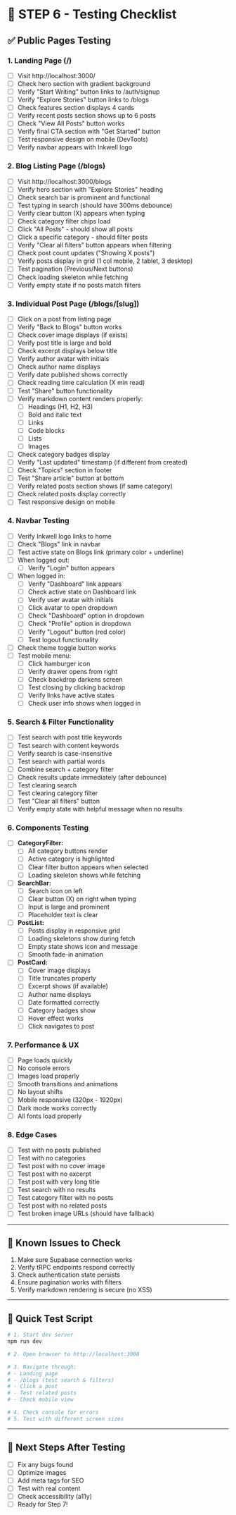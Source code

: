 # 🧪 STEP 6 - Testing Checklist

## ✅ Public Pages Testing

### 1. Landing Page (/)
- [ ] Visit http://localhost:3000/
- [ ] Check hero section with gradient background
- [ ] Verify "Start Writing" button links to /auth/signup
- [ ] Verify "Explore Stories" button links to /blogs
- [ ] Check features section displays 4 cards
- [ ] Verify recent posts section shows up to 6 posts
- [ ] Check "View All Posts" button works
- [ ] Verify final CTA section with "Get Started" button
- [ ] Test responsive design on mobile (DevTools)
- [ ] Verify navbar appears with Inkwell logo

### 2. Blog Listing Page (/blogs)
- [ ] Visit http://localhost:3000/blogs
- [ ] Verify hero section with "Explore Stories" heading
- [ ] Check search bar is prominent and functional
- [ ] Test typing in search (should have 300ms debounce)
- [ ] Verify clear button (X) appears when typing
- [ ] Check category filter chips load
- [ ] Click "All Posts" - should show all posts
- [ ] Click a specific category - should filter posts
- [ ] Verify "Clear all filters" button appears when filtering
- [ ] Check post count updates ("Showing X posts")
- [ ] Verify posts display in grid (1 col mobile, 2 tablet, 3 desktop)
- [ ] Test pagination (Previous/Next buttons)
- [ ] Check loading skeleton while fetching
- [ ] Verify empty state if no posts match filters

### 3. Individual Post Page (/blogs/[slug])
- [ ] Click on a post from listing page
- [ ] Verify "Back to Blogs" button works
- [ ] Check cover image displays (if exists)
- [ ] Verify post title is large and bold
- [ ] Check excerpt displays below title
- [ ] Verify author avatar with initials
- [ ] Check author name displays
- [ ] Verify date published shows correctly
- [ ] Check reading time calculation (X min read)
- [ ] Test "Share" button functionality
- [ ] Verify markdown content renders properly:
  - [ ] Headings (H1, H2, H3)
  - [ ] Bold and italic text
  - [ ] Links
  - [ ] Code blocks
  - [ ] Lists
  - [ ] Images
- [ ] Check category badges display
- [ ] Verify "Last updated" timestamp (if different from created)
- [ ] Check "Topics" section in footer
- [ ] Test "Share article" button at bottom
- [ ] Verify related posts section shows (if same category)
- [ ] Check related posts display correctly
- [ ] Test responsive design on mobile

### 4. Navbar Testing
- [ ] Verify Inkwell logo links to home
- [ ] Check "Blogs" link in navbar
- [ ] Test active state on Blogs link (primary color + underline)
- [ ] When logged out:
  - [ ] Verify "Login" button appears
- [ ] When logged in:
  - [ ] Verify "Dashboard" link appears
  - [ ] Check active state on Dashboard link
  - [ ] Verify user avatar with initials
  - [ ] Click avatar to open dropdown
  - [ ] Check "Dashboard" option in dropdown
  - [ ] Check "Profile" option in dropdown
  - [ ] Verify "Logout" button (red color)
  - [ ] Test logout functionality
- [ ] Check theme toggle button works
- [ ] Test mobile menu:
  - [ ] Click hamburger icon
  - [ ] Verify drawer opens from right
  - [ ] Check backdrop darkens screen
  - [ ] Test closing by clicking backdrop
  - [ ] Verify links have active states
  - [ ] Check user info shows when logged in

### 5. Search & Filter Functionality
- [ ] Test search with post title keywords
- [ ] Test search with content keywords
- [ ] Verify search is case-insensitive
- [ ] Test search with partial words
- [ ] Combine search + category filter
- [ ] Check results update immediately (after debounce)
- [ ] Test clearing search
- [ ] Test clearing category filter
- [ ] Test "Clear all filters" button
- [ ] Verify empty state with helpful message when no results

### 6. Components Testing
- [ ] **CategoryFilter:**
  - [ ] All category buttons render
  - [ ] Active category is highlighted
  - [ ] Clear filter button appears when selected
  - [ ] Loading skeleton shows while fetching
- [ ] **SearchBar:**
  - [ ] Search icon on left
  - [ ] Clear button (X) on right when typing
  - [ ] Input is large and prominent
  - [ ] Placeholder text is clear
- [ ] **PostList:**
  - [ ] Posts display in responsive grid
  - [ ] Loading skeletons show during fetch
  - [ ] Empty state shows icon and message
  - [ ] Smooth fade-in animation
- [ ] **PostCard:**
  - [ ] Cover image displays
  - [ ] Title truncates properly
  - [ ] Excerpt shows (if available)
  - [ ] Author name displays
  - [ ] Date formatted correctly
  - [ ] Category badges show
  - [ ] Hover effect works
  - [ ] Click navigates to post

### 7. Performance & UX
- [ ] Page loads quickly
- [ ] No console errors
- [ ] Images load properly
- [ ] Smooth transitions and animations
- [ ] No layout shifts
- [ ] Mobile responsive (320px - 1920px)
- [ ] Dark mode works correctly
- [ ] All fonts load properly

### 8. Edge Cases
- [ ] Test with no posts published
- [ ] Test with no categories
- [ ] Test post with no cover image
- [ ] Test post with no excerpt
- [ ] Test post with very long title
- [ ] Test search with no results
- [ ] Test category filter with no posts
- [ ] Test post with no related posts
- [ ] Test broken image URLs (should have fallback)

---

## 🐛 Known Issues to Check

1. Make sure Supabase connection works
2. Verify tRPC endpoints respond correctly
3. Check authentication state persists
4. Ensure pagination works with filters
5. Verify markdown rendering is secure (no XSS)

---

## 🚀 Quick Test Script

```bash
# 1. Start dev server
npm run dev

# 2. Open browser to http://localhost:3000

# 3. Navigate through:
# - Landing page
# - /blogs (test search & filters)
# - Click a post
# - Test related posts
# - Check mobile view

# 4. Check console for errors
# 5. Test with different screen sizes
```

---

## 📝 Next Steps After Testing

- [ ] Fix any bugs found
- [ ] Optimize images
- [ ] Add meta tags for SEO
- [ ] Test with real content
- [ ] Check accessibility (a11y)
- [ ] Ready for Step 7!
